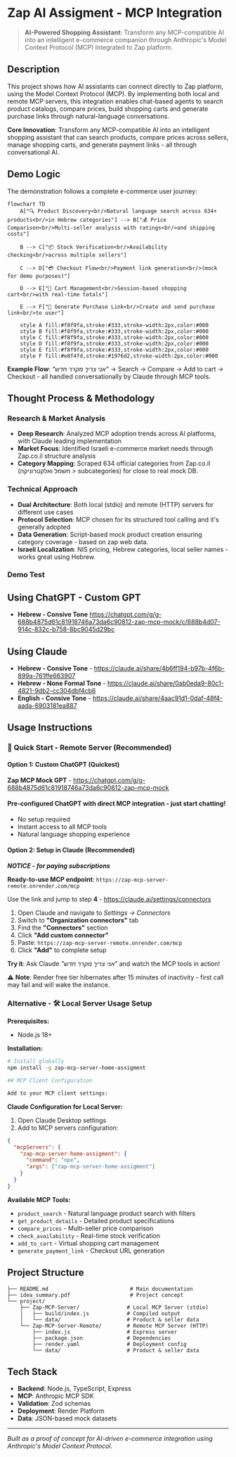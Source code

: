 # Zap AI Assigment - MCP Integration


> **AI-Powered Shopping Assistant**: Transform any MCP-compatible AI into an intelligent e-commerce companion through Anthropic's Model Context Protocol (MCP) Integrated to Zap platform.

## Description

This project shows how AI assistants can connect directly to Zap platform, using the Model Context Protocol (MCP). By implementing both local and remote MCP servers, this integration enables chat-based agents to search product catalogs, compare prices, build shopping carts and generate purchase links through natural-language conversations.


**Core Innovation**: Transform any MCP-compatible AI into an intelligent shopping assistant that can search products, compare prices across sellers, manage shopping carts, and generate payment links - all through conversational AI.

## Demo Logic

The demonstration follows a complete e-commerce user journey:

```mermaid
flowchart TD
    A["🔍 Product Discovery<br/>Natural language search across 634+ products<br/>in Hebrew categories"] --> B["💰 Price Comparison<br/>Multi-seller analysis with ratings<br/>and shipping costs"]
    
    B --> C["📦 Stock Verification<br/>Availability checking<br/>across multiple sellers"]
    
    C --> D["💳 Checkout Flow<br/>Payment link generation<br/>(mock for demo purposes)"]
    
    D --> E["🛒 Cart Management<br/>Session-based shopping cart<br/>with real-time totals"]
    
    E --> F["🔗 Generate Purchase Link<br/>Create and send purchase link<br/>to user"]
    
    style A fill:#f8f9fa,stroke:#333,stroke-width:2px,color:#000
    style B fill:#f8f9fa,stroke:#333,stroke-width:2px,color:#000
    style C fill:#f8f9fa,stroke:#333,stroke-width:2px,color:#000
    style D fill:#f8f9fa,stroke:#333,stroke-width:2px,color:#000
    style E fill:#f8f9fa,stroke:#333,stroke-width:2px,color:#000
    style F fill:#e8f4fd,stroke:#1976d2,stroke-width:2px,color:#000
```

**Example Flow**: *"אני צריך מקרר חדש"* → Search → Compare → Add to cart → Checkout - all handled conversationally by Claude through MCP tools.

## Thought Process & Methodology

### Research & Market Analysis
- **Deep Research**: Analyzed MCP adoption trends across AI platforms, with Claude leading implementation
- **Market Focus**: Identified Israeli e-commerce market needs through Zap.co.il structure analysis
- **Category Mapping**: Scraped 634 official categories from Zap.co.il (חשמל ואלקטרוניקה > subcategories) for close to real mock DB.

### Technical Approach
- **Dual Architecture**: Both local (stdio) and remote (HTTP) servers for different use cases
- **Protocol Selection**: MCP chosen for its structured tool calling and it's generally adopted
- **Data Generation**: Script-based mock product creation ensuring category coverage - based on zap web data.
- **Israeli Localization**: NIS pricing, Hebrew categories, local seller names - works great using Hebrew.

### Demo Test

## Using ChatGPT - Custom GPT

- **Hebrew - Consive Tone**
https://chatgpt.com/g/g-688b4875d61c81918746a73da6c90812-zap-mcp-mock/c/688b4d07-914c-832c-b758-8bc9045d29bc

## Using Claude 

- **Hebrew - Consive Tone** - https://claude.ai/share/4b6ff194-b97b-4f6b-899a-761ffe663907
- **Hebrew - None Formal Tone** - https://claude.ai/share/0ab0eda9-80c1-4821-9db2-cc304dbf4cb6
- **English - Consive Tone** - https://claude.ai/share/4aac91d1-0daf-48f4-aada-6903181ea887




## Usage Instructions

### 🚀 Quick Start - Remote Server (Recommended)

#### Option 1: Custom ChatGPT (Quickest)

**Zap MCP Mock GPT** - https://chatgpt.com/g/g-688b4875d61c81918746a73da6c90812-zap-mcp-mock

#### Pre-configured ChatGPT with direct MCP integration - just start chatting!

- No setup required
- Instant access to all MCP tools
- Natural language shopping experience

#### Option 2: Setup in Claude (Recommended)

***NOTICE - for paying subscriptions***

**Ready-to-use MCP endpoint**: `https://zap-mcp-server-remote.onrender.com/mcp`


Use the link and jump to step **4** - https://claude.ai/settings/connectors

1. Open Claude and navigate to *Settings → Connectors*  
2. Switch to **"Organization connectors"** tab
3. Find the **"Connectors"** section 
4. Click **"Add custom connector"**
5. Paste: `https://zap-mcp-server-remote.onrender.com/mcp`
6. Click **"Add"** to complete setup

**Try it**: Ask Claude *"אני צריך מקרר חדש"* and watch the MCP tools in action!

⚠️ **Note**: Render free tier hibernates after 15 minutes of inactivity - first call may fail and will wake the instance.

### Alternative - 🛠️ Local Server Usage Setup

**Prerequisites:**
- Node.js 18+

**Installation:**
```bash
# Install globally
npm install -g zap-mcp-server-home-assigment

## MCP Client Configuration

Add to your MCP client settings:


```

**Claude Configuration for Local Server:**
1. Open Claude Desktop settings
2. Add to MCP servers configuration:
```json
{
  "mcpServers": {
    "zap-mcp-server-home-assigment": {
      "command": "npx",
      "args": ["zap-mcp-server-home-assigment"]
    }
  }
}
```

**Available MCP Tools:**
- `product_search` - Natural language product search with filters
- `get_product_details` - Detailed product specifications
- `compare_prices` - Multi-seller price comparison
- `check_availability` - Real-time stock verification
- `add_to_cart` - Virtual shopping cart management
- `generate_payment_link` - Checkout URL generation


## Project Structure

```
├── README.md                          # Main documentation
├── idea_summary.pdf                   # Project concept
└── project/
    ├── Zap-MCP-Server/               # Local MCP Server (stdio)
    │   ├── build/index.js            # Compiled output
    │   └── data/                     # Product & seller data
    └── Zap-MCP-Server-Remote/        # Remote MCP Server (HTTP)
        ├── index.js                  # Express server
        ├── package.json              # Dependencies
        ├── render.yaml               # Deployment config
        └── data/                     # Product & seller data
```


## Tech Stack

- **Backend**: Node.js, TypeScript, Express
- **MCP**: Anthropic MCP SDK
- **Validation**: Zod schemas
- **Deployment**: Render Platform
- **Data**: JSON-based mock datasets

---

*Built as a proof of concept for AI-driven e-commerce integration using Anthropic's Model Context Protocol.*